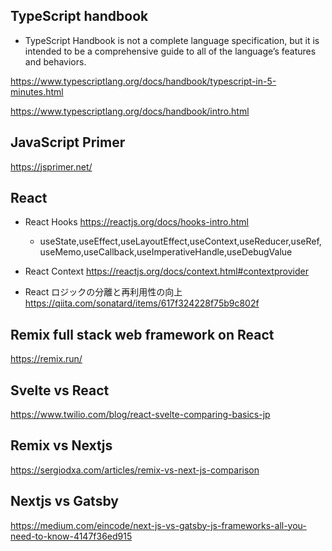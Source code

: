 ## TypeScript handbook

- TypeScript Handbook is not a complete language specification, but it is intended to be a comprehensive guide to all of the language’s features and behaviors.

https://www.typescriptlang.org/docs/handbook/typescript-in-5-minutes.html

https://www.typescriptlang.org/docs/handbook/intro.html

## JavaScript Primer 

https://jsprimer.net/

## React 

- React Hooks https://reactjs.org/docs/hooks-intro.html
  - useState,useEffect,useLayoutEffect,useContext,useReducer,useRef,useMemo,useCallback,useImperativeHandle,useDebugValue

- React Context https://reactjs.org/docs/context.html#contextprovider

- React ロジックの分離と再利用性の向上 https://qiita.com/sonatard/items/617f324228f75b9c802f

## Remix full stack web framework on React

https://remix.run/

## Svelte vs React

https://www.twilio.com/blog/react-svelte-comparing-basics-jp

## Remix vs Nextjs

https://sergiodxa.com/articles/remix-vs-next-js-comparison

## Nextjs vs Gatsby

https://medium.com/eincode/next-js-vs-gatsby-js-frameworks-all-you-need-to-know-4147f36ed915

